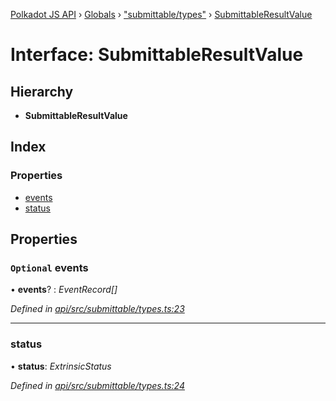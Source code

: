 [Polkadot JS API](../README.md) › [Globals](../globals.md) › ["submittable/types"](../modules/_submittable_types_.md) › [SubmittableResultValue](_submittable_types_.submittableresultvalue.md)

# Interface: SubmittableResultValue

## Hierarchy

* **SubmittableResultValue**

## Index

### Properties

* [events](_submittable_types_.submittableresultvalue.md#optional-events)
* [status](_submittable_types_.submittableresultvalue.md#status)

## Properties

### `Optional` events

• **events**? : *EventRecord[]*

*Defined in [api/src/submittable/types.ts:23](https://github.com/polkadot-js/api/blob/7ac3043f83/packages/api/src/submittable/types.ts#L23)*

___

###  status

• **status**: *ExtrinsicStatus*

*Defined in [api/src/submittable/types.ts:24](https://github.com/polkadot-js/api/blob/7ac3043f83/packages/api/src/submittable/types.ts#L24)*
